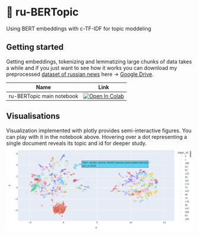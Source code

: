 # 🔖 ru-BERTopic
Using BERT embeddings with c-TF-IDF for topic moddeling

## Getting started
Getting embeddings, tokenizing and lemmatizing large chunks of data takes a while and if you just 
want to see how it works you can download my preprocessed [dataset of russian news](https://www.kaggle.com/datasets/vfomenko/russian-news-2020) here -> [Google Drive](https://drive.google.com/drive/folders/1S5QGiTMdIQUvtX_4bN359wzmqtx6IxHj?usp=sharing).

| Name  | Link  |
|---|---|
| ru-BERTopic main notebook | [![Open In Colab](https://colab.research.google.com/assets/colab-badge.svg)](https://colab.research.google.com/drive/1FieRA9fLdkQEGDIMYl0I3MCjSUKVF8C-?usp=sharing)  |

## Visualisations
Visualization implemented with plotly provides semi-interactive figures. You can play with it in the notebook above. Hovering over a dot representing a single document reveals its topic and id for deeper study.
<img src="images/figure.png" align="center"/>

